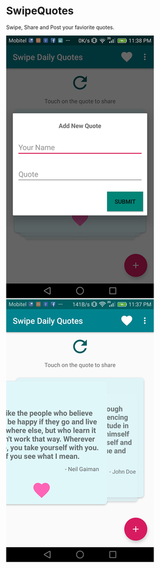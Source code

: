 # SwipeQuotes
Swipe, Share and Post your faviorite quotes.

![Screenshot](/SwipeQuotes/SS/2.png)
![Screenshot](/SwipeQuotes/SS/3.png)
